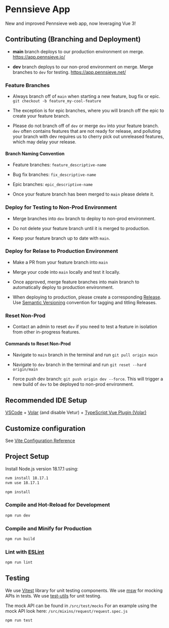 # Pennsieve App

New and improved Pennsieve web app, now leveraging Vue 3!

## Contributing (Branching and Deployment)

- **main** branch deploys to our production environment on merge. https://app.pennsieve.io/

- **dev** branch deploys to our non-prod environment on merge. Merge branches to `dev` for testing. https://app.pennsieve.net/

### Feature Branches

- Always branch off of `main` when starting a new feature, bug fix or epic. `git checkout -b feature_my-cool-feature`

- The exception is for epic branches, where you will branch off the epic to create your feature branch.

- Please do not branch off of `dev` or merge `dev` into your feature branch. `dev` often contains features that are not ready for release, and polluting your branch with dev requires us to cherry pick out unreleased features, which may delay your release.

#### Branch Naming Convention

- Feature branches: `feature_descriptive-name`
- Bug fix branches: `fix_descriptive-name`
- Epic branches: `epic_descriptive-name`

- Once your feature branch has been merged to `main` please delete it.

### Deploy for Testing to Non-Prod Environment

- Merge branches into `dev` branch to deploy to non-prod environment.

- Do not delete your feature branch until it is merged to production.

- Keep your feature branch up to date with `main`.

### Deploy for Relase to Production Environment

- Make a PR from your feature branch into `main`

- Merge your code into `main` locally and test it locally.

- Once approved, merge feature branches into main branch to automatically deploy to production environment.

- When deploying to production, please create a corresponding [Release](https://docs.github.com/en/repositories/releasing-projects-on-github/managing-releases-in-a-repository). Use [Semantic Versioning](https://semver.org/) convention for tagging and titling Releases.

### Reset Non-Prod

- Contact an admin to reset `dev` if you need to test a feature in isolation from other in-progress features.

#### Commands to Reset Non-Prod

- Navigate to `main` branch in the terminal and run `git pull origin main`

- Navigate to `dev` branch in the terminal and run `git reset --hard origin/main`

- Force push dev branch: `git push origin dev --force`. This will trigger a new build of `dev` to be deployed to non-prod environment.

## Recommended IDE Setup

[VSCode](https://code.visualstudio.com/) + [Volar](https://marketplace.visualstudio.com/items?itemName=Vue.volar) (and disable Vetur) + [TypeScript Vue Plugin (Volar)](https://marketplace.visualstudio.com/items?itemName=Vue.vscode-typescript-vue-plugin)

## Customize configuration

See [Vite Configuration Reference](https://vitejs.dev/config/)

## Project Setup

Install Node.js version 18.17.1 using:

```sh
nvm install 18.17.1
nvm use 18.17.1
```

```sh
npm install
```

### Compile and Hot-Reload for Development

```sh
npm run dev
```

### Compile and Minify for Production

```sh
npm run build
```

### Lint with [ESLint](https://eslint.org/)

```sh
npm run lint
```

## Testing

We use [Vitest](https://vitest.dev/) library for unit testing components.
We use [msw](https://mswjs.io/) for mocking APIs in tests.
We use [test-utils](https://test-utils.vuejs.org/) for unit testing.

The mock API can be found in `/src/test/mocks`
For an example using the mock API look here: `/src/mixins/request/request.spec.js`

```sh
npm run test
```
